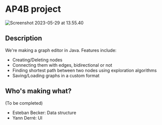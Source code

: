 # AP4B project
![Screenshot 2023-05-29 at 13.55.40](https://i.imgur.com/zX4qR5O.png)

## Description

We're making a graph editor in Java. Features include:
 - Creating/Deleting nodes
 - Connecting them with edges, bidirectional or not
 - Finding shortest path between two nodes using exploration algorithms
 - Saving/Loading graphs in a custom format

## Who's making what?
(To be completed)

- Esteban Becker: Data structure
- Yann Derré: UI